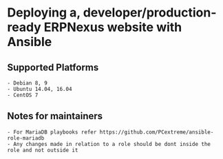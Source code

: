 # Deploying a, developer/production-ready ERPNexus website with Ansible

## Supported Platforms
	- Debian 8, 9
	- Ubuntu 14.04, 16.04
	- CentOS 7

## Notes for maintainers
	- For MariaDB playbooks refer https://github.com/PCextreme/ansible-role-mariadb 
	- Any changes made in relation to a role should be dont inside the role and not outside it

